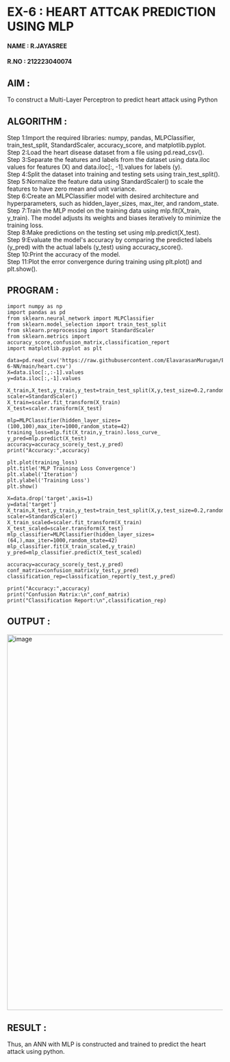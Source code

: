 
<H1> EX-6 : HEART ATTCAK PREDICTION USING MLP</H1>

#### NAME : R.JAYASREE
#### R.NO : 212223040074 

## AIM :  
To construct a  Multi-Layer Perceptron to predict heart attack using Python

## ALGORITHM :
Step 1:Import the required libraries: numpy, pandas, MLPClassifier, train_test_split, StandardScaler, accuracy_score, and matplotlib.pyplot.<BR>
Step 2:Load the heart disease dataset from a file using pd.read_csv().<BR>
Step 3:Separate the features and labels from the dataset using data.iloc values for features (X) and data.iloc[:, -1].values for labels (y).<BR>
Step 4:Split the dataset into training and testing sets using train_test_split().<BR>
Step 5:Normalize the feature data using StandardScaler() to scale the features to have zero mean and unit variance.<BR>
Step 6:Create an MLPClassifier model with desired architecture and hyperparameters, such as hidden_layer_sizes, max_iter, and random_state.<BR>
Step 7:Train the MLP model on the training data using mlp.fit(X_train, y_train). The model adjusts its weights and biases iteratively to minimize the training loss.<BR>
Step 8:Make predictions on the testing set using mlp.predict(X_test).<BR>
Step 9:Evaluate the model's accuracy by comparing the predicted labels (y_pred) with the actual labels (y_test) using accuracy_score().<BR>
Step 10:Print the accuracy of the model.<BR>
Step 11:Plot the error convergence during training using plt.plot() and plt.show().<BR>

## PROGRAM : 
```
import numpy as np
import pandas as pd
from sklearn.neural_network import MLPClassifier
from sklearn.model_selection import train_test_split
from sklearn.preprocessing import StandardScaler
from sklearn.metrics import accuracy_score,confusion_matrix,classification_report
import matplotlib.pyplot as plt

data=pd.read_csv('https://raw.githubusercontent.com/ElavarasanMurugan/EX-6-NN/main/heart.csv')
X=data.iloc[:,:-1].values
y=data.iloc[:,-1].values

X_train,X_test,y_train,y_test=train_test_split(X,y,test_size=0.2,random_state=42)
scaler=StandardScaler()
X_train=scaler.fit_transform(X_train)
X_test=scaler.transform(X_test)

mlp=MLPClassifier(hidden_layer_sizes=(100,100),max_iter=1000,random_state=42)
training_loss=mlp.fit(X_train,y_train).loss_curve_
y_pred=mlp.predict(X_test)
accuracy=accuracy_score(y_test,y_pred)
print("Accuracy:",accuracy)

plt.plot(training_loss)
plt.title('MLP Training Loss Convergence')
plt.xlabel('Iteration')
plt.ylabel('Training Loss')
plt.show()

X=data.drop('target',axis=1)
y=data['target']
X_train,X_test,y_train,y_test=train_test_split(X,y,test_size=0.2,random_state=42)
scaler=StandardScaler()
X_train_scaled=scaler.fit_transform(X_train)
X_test_scaled=scaler.transform(X_test)
mlp_classifier=MLPClassifier(hidden_layer_sizes=(64,),max_iter=1000,random_state=42)
mlp_classifier.fit(X_train_scaled,y_train)
y_pred=mlp_classifier.predict(X_test_scaled)

accuracy=accuracy_score(y_test,y_pred)
conf_matrix=confusion_matrix(y_test,y_pred)
classification_rep=classification_report(y_test,y_pred)

print("Accuracy:",accuracy)
print("Confusion Matrix:\n",conf_matrix)
print("Classification Report:\n",classification_rep)
```

## OUTPUT :
<img width="1106" height="876" alt="image" src="https://github.com/user-attachments/assets/89bab51c-9591-4f30-85a7-99d3af7231c8" />


## RESULT :
Thus, an ANN with MLP is constructed and trained to predict the heart attack using python.
